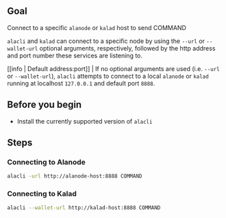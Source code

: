 ## Goal

Connect to a specific `alanode` or `kalad` host to send COMMAND

`alacli` and `kalad` can connect to a specific node by using the `--url` or `--wallet-url` optional arguments, respectively, followed by the http address and port number these services are listening to.

[[info | Default address:port]]
| If no optional arguments are used (i.e. `--url` or `--wallet-url`), `alacli` attempts to connect to a local `alanode` or `kalad` running at localhost `127.0.0.1` and default port `8888`.

## Before you begin

- Install the currently supported version of `alacli`

## Steps

### Connecting to Alanode

```sh
alacli -url http://alanode-host:8888 COMMAND
```

### Connecting to Kalad

```sh
alacli --wallet-url http://kalad-host:8888 COMMAND
```
